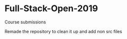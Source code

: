 # Full-Stack-Open-2019
Course submissions

Remade the repository to clean it up and add non src files
